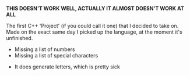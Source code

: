 **THIS DOESN'T WORK WELL, ACTUALLY IT ALMOST DOESN'T WORK AT ALL**

The first C++ 'Project' (if you could call it one) that I decided to take on. Made on the exact same day I picked up the language, at the moment it's unfinished.
 - Missing a list of numbers
 - Missing a list of special characters
 + It does generate letters, which is pretty sick
